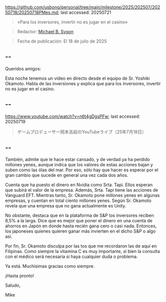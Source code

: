https://github.com/usbong/personal/tree/main/milestone/2025/202507/20250718/20250718PMes.md; last accessed: 20250721

> «Para los inversores, invertir no es jugar en el casino»

> Redactor: [Michael B. Syson](https://www.linkedin.com/in/michaelsyson/)

> Fecha de publicación: El 18 de julio de 2025

## --

Queridos amigos:

Esta noche tenemos un vídeo en directo desde el equipo de Sr. Yoshiki Okamoto. Habla de las inversiones y explica que para los inversores, invertir no es jugar en el casino.

## --

https://www.youtube.com/watch?v=n6t4gDgsPFw; last accessed: 20250719

> ゲームプロデューサー岡本吉起のYouTubeライブ（25年7月18日）

## --

También, admite que le hace estar cansado, y de verdad ya ha perdido millones yenes, aunque indica que los valores de estas acciones bajan y suben como las ólas del mar. Por eso, sólo hay que hacer es esperar por el gran cambio que sucede en general una vez cada dos años.

Cuenta que ha puesto el dinero en Nvidia como Srta. Tapi. Ellos esperan que subirá el valor de la empresa. Además, Srta. Tapi tiene las acciones de Vanguard EFT. Mientras tanto, Sr. Okamoto pone millones yenes en algunas empresas, y cuentan en total ciento millones yenes. Según Sr. Okamoto revela que una empresa que no gana actualmente es Unity. 

No obstante, destaca que en la plataforma de S&P los inversores reciben 8,5% a la larga. Dice que es mejor que poner el dinero en una cuenta de ahorros en Japón en donde hasta recién gana cero o casi nada. Entonces, los japoneses quienes quieren ganar más invierten en el dicho S&P o algo así.

Por fin, Sr. Okamoto disculpa por las tos que me recordaron las de aquí en Filipinas. Como siempre la vitamina C es muy importante, si bien la consulta con el médico será necesaria si haya cualquier duda o problema.

Ya está. Muchísimas gracias como siempre.

¡Hasta pronto!

Saludo, 

Mike